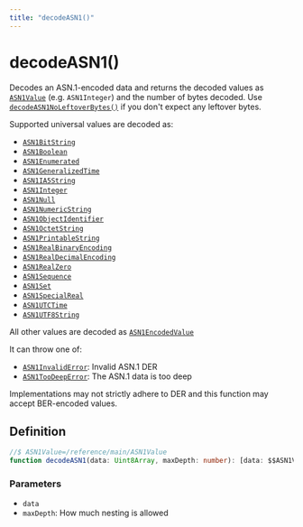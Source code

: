 ```yaml
---
title: "decodeASN1()"
---
```


# decodeASN1()

Decodes an ASN.1-encoded data and returns the decoded values as [`ASN1Value`](/reference/main/ASN1Value) (e.g. `ASN1Integer`) and the number of bytes decoded. Use [`decodeASN1NoLeftoverBytes()`](/reference/main/decodeASN1NoLeftoverBytes) if you don't expect any leftover bytes.

Supported universal values are decoded as:

- [`ASN1BitString`](/reference/main/ASN1BitString)
- [`ASN1Boolean`](/reference/main/ASN1Boolean)
- [`ASN1Enumerated`](/reference/main/ASN1Enumerated)
- [`ASN1GeneralizedTime`](/reference/main/ASN1GeneralizedTime)
- [`ASN1IA5String`](/reference/main/ASN1IA5String)
- [`ASN1Integer`](/reference/main/ASN1Integer)
- [`ASN1Null`](/reference/main/ASN1Null)
- [`ASN1NumericString`](/reference/main/ASN1NumericString)
- [`ASN1ObjectIdentifier`](/reference/main/ASN1ObjectIdentifier)
- [`ASN1OctetString`](/reference/main/ASN1OctetString)
- [`ASN1PrintableString`](/reference/main/ASN1PrintableString)
- [`ASN1RealBinaryEncoding`](/reference/main/ASN1RealBinaryEncoding)
- [`ASN1RealDecimalEncoding`](/reference/main/ASN1RealDecimalEncoding)
- [`ASN1RealZero`](/reference/main/ASN1RealZero)
- [`ASN1Sequence`](/reference/main/ASN1Sequence)
- [`ASN1Set`](/reference/main/ASN1Set)
- [`ASN1SpecialReal`](/reference/main/ASN1SpecialReal)
- [`ASN1UTCTime`](/reference/main/ASN1UTCTime)
- [`ASN1UTF8String`](/reference/main/ASN1UTF8String)

All other values are decoded as [`ASN1EncodedValue`](/reference/main/ASN1EncodedValue)

It can throw one of:

- [`ASN1InvalidError`](/reference/main/ASN1InvalidError): Invalid ASN.1 DER
- [`ASN1TooDeepError`](/reference/main/ASN1TooDeepError): The ASN.1 data is too deep

Implementations may not strictly adhere to DER and this function may accept BER-encoded values.

## Definition

```ts
//$ ASN1Value=/reference/main/ASN1Value
function decodeASN1(data: Uint8Array, maxDepth: number): [data: $$ASN1Value, size: number];
```

### Parameters

- `data`
- `maxDepth`: How much nesting is allowed
